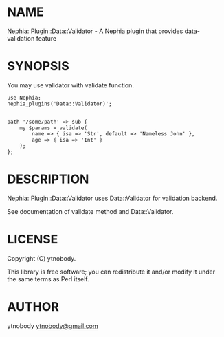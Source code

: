 # NAME

Nephia::Plugin::Data::Validator - A Nephia plugin that provides data-validation feature

# SYNOPSIS

You may use validator with validate function.

    use Nephia;
    nephia_plugins('Data::Validator)';
    

    path '/some/path' => sub {
        my $params = validate(
            name => { isa => 'Str', default => 'Nameless John' },
            age => { isa => 'Int' }
        );
    };



# DESCRIPTION

Nephia::Plugin::Data::Validator uses Data::Validator for validation backend.

See documentation of validate method and Data::Validator.

# LICENSE

Copyright (C) ytnobody.

This library is free software; you can redistribute it and/or modify
it under the same terms as Perl itself.

# AUTHOR

ytnobody <ytnobody@gmail.com>

